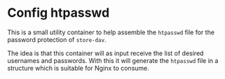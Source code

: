 # Config htpasswd

This is a small utility container to help assemble the `htpasswd` file for the
password protection of `store-dav`.

The idea is that this container will as input receive the list of desired
usernames and passwords. With this it will generate the `htpasswd` file in a
structure which is suitable for Nginx to consume.
